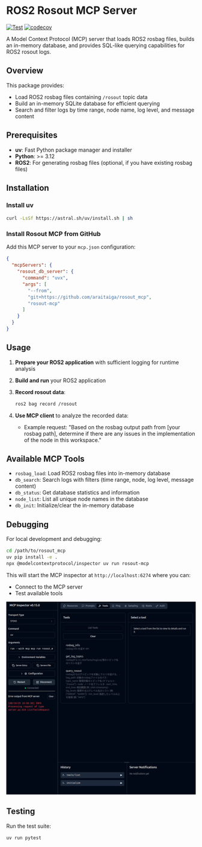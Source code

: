 # ROS2 Rosout MCP Server

[![Test](https://github.com/araitaiga/rosout_mcp/actions/workflows/test.yml/badge.svg)](https://github.com/araitaiga/rosout_mcp/actions/workflows/test.yml)
[![codecov](https://codecov.io/gh/araitaiga/rosout_mcp/branch/main/graph/badge.svg)](https://codecov.io/gh/araitaiga/rosout_mcp)

A Model Context Protocol (MCP) server that loads ROS2 rosbag files, builds an in-memory database, and provides SQL-like querying capabilities for ROS2 rosout logs.

## Overview

This package provides:

- Load ROS2 rosbag files containing `/rosout` topic data
- Build an in-memory SQLite database for efficient querying
- Search and filter logs by time range, node name, log level, and message content

## Prerequisites

- **uv**: Fast Python package manager and installer
- **Python**: >= 3.12
- **ROS2**: For generating rosbag files (optional, if you have existing rosbag files)

## Installation

### Install uv

```sh
curl -LsSf https://astral.sh/uv/install.sh | sh
```

### Install Rosout MCP from GitHub

Add this MCP server to your `mcp.json` configuration:

```json
{
  "mcpServers": {
    "rosout_db_server": {
      "command": "uvx",
      "args": [
        "--from",
        "git+https://github.com/araitaiga/rosout_mcp",
        "rosout-mcp"
      ]
    }
  }
}
```

## Usage

1. **Prepare your ROS2 application** with sufficient logging for runtime analysis
2. **Build and run** your ROS2 application
3. **Record rosout data**:

   ```sh
   ros2 bag record /rosout
   ```

4. **Use MCP client** to analyze the recorded data:
   - Example request: "Based on the rosbag output path from [your rosbag path], determine if there are any issues in the implementation of the node in this workspace."

## Available MCP Tools

- `rosbag_load`: Load ROS2 rosbag files into in-memory database
- `db_search`: Search logs with filters (time range, node, log level, message content)
- `db_status`: Get database statistics and information
- `node_list`: List all unique node names in the database
- `db_init`: Initialize/clear the in-memory database

## Debugging

For local development and debugging:

```sh
cd /path/to/rosout_mcp
uv pip install -e .
npx @modelcontextprotocol/inspector uv run rosout-mcp
```

This will start the MCP inspector at `http://localhost:6274` where you can:

- Connect to the MCP server
- Test available tools

![MCP Inspector](./images/inspector.png)

## Testing

Run the test suite:

```sh
uv run pytest
```
